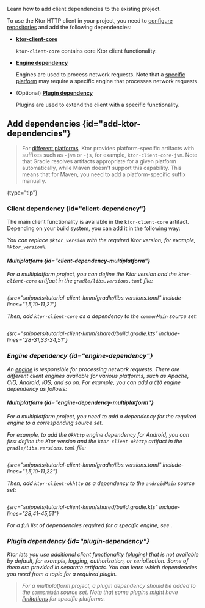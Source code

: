 [//]: # (title: Adding client dependencies)

<show-structure for="chapter" depth="2"/>

<link-summary>Learn how to add client dependencies to the existing project.</link-summary>

To use the Ktor HTTP client in your project, you need to [configure repositories](#repositories) and add the following dependencies:
- **[ktor-client-core](#client-dependency)**

  `ktor-client-core` contains core Ktor client functionality. 
- **[Engine dependency](#engine-dependency)**

  Engines are used to process network requests. 
  Note that a [specific platform](client-supported-platforms.md) may require a specific engine that processes network requests.
- (Optional) **[Plugin dependency](#plugin-dependency)**

  Plugins are used to extend the client with a specific functionality.



<include from="server-dependencies.topic" element-id="repositories"/>


## Add dependencies {id="add-ktor-dependencies"}

> For [different platforms](client-supported-platforms.md), Ktor provides platform-specific artifacts with suffixes such as `-jvm` or `-js`, for example, `ktor-client-core-jvm`. Note that Gradle resolves artifacts appropriate for a given platform automatically, while Maven doesn't support this capability. This means that for Maven, you need to add a platform-specific suffix manually.
>
{type="tip"}

### Client dependency {id="client-dependency"}
The main client functionality is available in the `ktor-client-core` artifact. Depending on your build system, you can add it in the following way:

<var name="artifact_name" value="ktor-client-core"/>
<include from="lib.topic" element-id="add_ktor_artifact"/>

You can replace `$ktor_version` with the required Ktor version, for example, `%ktor_version%`.

#### Multiplatform {id="client-dependency-multiplatform"}

For a multiplatform project, you can define the Ktor version and the `ktor-client-core` artifact in the `gradle/libs.versions.toml` file:

```kotlin
```
{src="snippets/tutorial-client-kmm/gradle/libs.versions.toml" include-lines="1,5,10-11,21"}


Then, add `ktor-client-core` as a dependency to the `commonMain` source set:

```kotlin
```
{src="snippets/tutorial-client-kmm/shared/build.gradle.kts" include-lines="28-31,33-34,51"}


### Engine dependency {id="engine-dependency"}
An [engine](http-client_engines.md) is responsible for processing network requests. There are different client engines available for various platforms, such as Apache, CIO, Android, iOS, and so on. For example, you can add a `CIO` engine dependency as follows:

<var name="artifact_name" value="ktor-client-cio"/>
<include from="lib.topic" element-id="add_ktor_artifact"/>

#### Multiplatform {id="engine-dependency-multiplatform"}

For a multiplatform project, you need to add a dependency for the required engine to a corresponding source set.

For example, to add the `OkHttp` engine dependency for Android, you can first define the Ktor version and the `ktor-client-okhttp` artifact in the `gradle/libs.versions.toml` file:

```kotlin
```
{src="snippets/tutorial-client-kmm/gradle/libs.versions.toml" include-lines="1,5,10-11,22"}

Then, add `ktor-client-okhttp` as a dependency to the `androidMain` source set:

```kotlin
```
{src="snippets/tutorial-client-kmm/shared/build.gradle.kts" include-lines="28,41-45,51"}

For a full list of dependencies required for a specific engine, see [](http-client_engines.md#dependencies).


### Plugin dependency {id="plugin-dependency"}
Ktor lets you use additional client functionality ([plugins](http-client_plugins.md)) that is not available by default, for example, logging, authorization, or serialization. Some of them are provided in separate artifacts. You can learn which dependencies you need from a topic for a required plugin.

> For a multiplatform project, a plugin dependency should be added to the `commonMain` source set. Note that some plugins might have  [limitations](http-client_engines.md#limitations) for specific platforms.
